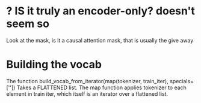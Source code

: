 
# ? IS it truly an encoder-only? doesn't seem so

Look at the mask, is it a causal attention mask, that is usually the give away

# Building the vocab
The function
    build_vocab_from_iterator(map(tokenizer, train_iter), specials=['<unk>'])
Takes a FLATTENED list. The map function applies tokenizer to each element in train iter, which itself is an iterator
over a flattened list.